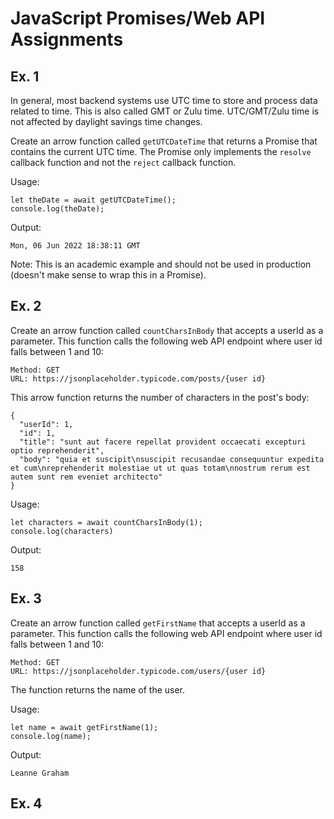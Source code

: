 # JavaScript Promises/Web API Assignments

## Ex. 1 

In general, most backend systems use UTC time to store and process data related to time.  This is also called GMT or Zulu time.  UTC/GMT/Zulu time is not affected by daylight savings time changes.

Create an arrow function called `getUTCDateTime` that returns a Promise that contains the current UTC time.  The Promise only implements the `resolve` callback function and not the `reject` callback function.

Usage:
```
let theDate = await getUTCDateTime();
console.log(theDate);
```

Output:
```
Mon, 06 Jun 2022 18:38:11 GMT
```

Note: This is an academic example and should not be used in production (doesn't make sense to wrap this in a Promise).

## Ex. 2

Create an arrow function called `countCharsInBody` that accepts a userId as a parameter.  This function calls the following
web API endpoint where user id falls between 1 and 10:

```
Method: GET 
URL: https://jsonplaceholder.typicode.com/posts/{user id}
```

This arrow function returns the number of characters in the post's body:

```
{
  "userId": 1,
  "id": 1,
  "title": "sunt aut facere repellat provident occaecati excepturi optio reprehenderit",
  "body": "quia et suscipit\nsuscipit recusandae consequuntur expedita et cum\nreprehenderit molestiae ut ut quas totam\nnostrum rerum est autem sunt rem eveniet architecto"
}
```

Usage:
```
let characters = await countCharsInBody(1);
console.log(characters)
```

Output:
```
158
```

## Ex. 3

Create an arrow function called `getFirstName` that accepts a userId as a parameter.  This function calls the following
web API endpoint where user id falls between 1 and 10:

```
Method: GET
URL: https://jsonplaceholder.typicode.com/users/{user id}
```

The function returns the name of the user.

Usage:
```
let name = await getFirstName(1);
console.log(name);
```

Output:
```
Leanne Graham
```

## Ex. 4


